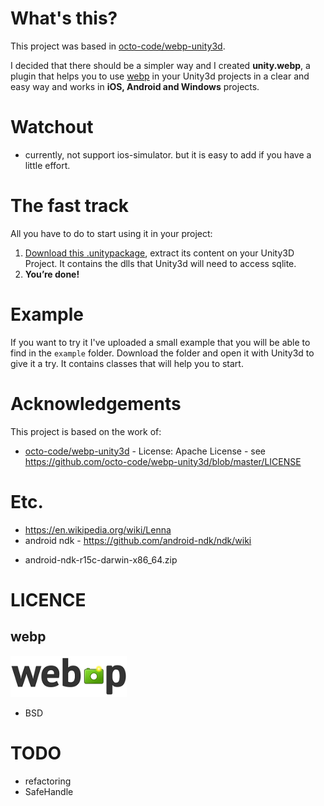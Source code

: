 
# What's this?

 This project was based in [octo-code/webp-unity3d](https://github.com/octo-code/webp-unity3d).

 I decided that there should be a simpler way and I created **unity.webp**, a plugin that helps you to use [webp](https://developers.google.com/speed/webp/) in your Unity3d projects in a clear and easy way and works in **iOS, Android and Windows** projects.


# Watchout
* currently, not support ios-simulator. but it is easy to add if you have a little effort.


# The fast track
 All you have to do to start using it in your project:

1. [Download this .unitypackage](https://github.com/netpyoung/unity.webp/raw/master/webp-0.0.1.unitypackage), extract its content on your Unity3D Project. It contains the dlls that Unity3d will need to access sqlite.
4. **You’re done!**


# Example
If you want to try it I've uploaded a small example that you will be able to find in the `example` folder. Download the folder and open it with Unity3d to give it a try. It contains classes that will help you to start.



# Acknowledgements
This project is based on the work of:

- [octo-code/webp-unity3d](https://github.com/octo-code/webp-unity3d) - License: Apache License - see https://github.com/octo-code/webp-unity3d/blob/master/LICENSE


# Etc.
* https://en.wikipedia.org/wiki/Lenna
* android ndk - https://github.com/android-ndk/ndk/wiki
 - android-ndk-r15c-darwin-x86_64.zip


# LICENCE

## webp
![webp](webplogo.png)
* BSD

# TODO
* refactoring
* SafeHandle
